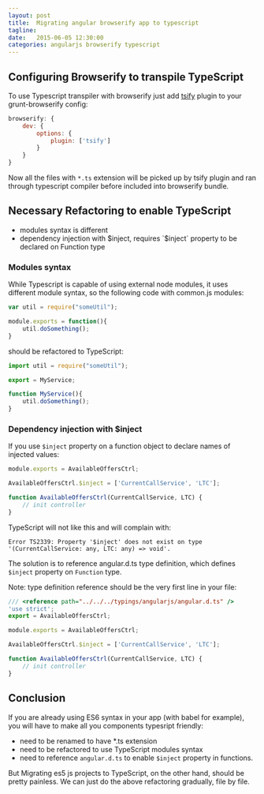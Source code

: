 ```yaml
---
layout: post
title:  Migrating angular browserify app to typescript
tagline:  
date:   2015-06-05 12:30:00
categories: angularjs browserify typescript
---
```



## Configuring Browserify to transpile TypeScript

To use Typescript transpiler with browserify just add [tsify](https://github.com/smrq/tsify) plugin to your grunt-browserify config:

```js
browserify: {
    dev: {
        options: {
            plugin: ['tsify']
        }
    }
}
```


Now all the files with `*.ts` extension will be picked up by tsify plugin and ran through typescript compiler before included into browserify bundle. 

## Necessary Refactoring to enable TypeScript

*   modules syntax is different
*   dependency injection with $inject, requires `$inject` property to be declared on Function type

### Modules syntax

While Typescript is capable of using external node modules, it uses different module syntax, so the following code with common.js modules:

```js
var util = require("someUtil");

module.exports = function(){
    util.doSomething();
}
```
should be refactored to TypeScript:

```js
import util = require("someUtil");

export = MyService;

function MyService(){
    util.doSomething();
}
```

### Dependency injection with $inject

If you use `$inject` property on a function object to declare names of injected values:

```js
module.exports = AvailableOffersCtrl;

AvailableOffersCtrl.$inject = ['CurrentCallService', 'LTC'];

function AvailableOffersCtrl(CurrentCallService, LTC) {
    // init controller
} 
```

TypeScript will not like this and will complain with:

```
Error TS2339: Property '$inject' does not exist on type '(CurrentCallService: any, LTC: any) => void'.
```

The solution is to reference angular.d.ts type definition, which defines `$inject` property on `Function` type.

Note: type definition reference should be the very first line in your file:

```js
/// <reference path="../../../typings/angularjs/angular.d.ts" />
'use strict';
export = AvailableOffersCtrl;

module.exports = AvailableOffersCtrl;

AvailableOffersCtrl.$inject = ['CurrentCallService', 'LTC'];

function AvailableOffersCtrl(CurrentCallService, LTC) {
    // init controller
}
```

## Conclusion 

If you are already using ES6 syntax in your app (with babel for example), you will have to make all you components typesript friendly:

*   need to be renamed to have *.ts extension
*   need to be refactored to use TypeScript modules syntax
*   need to reference `angular.d.ts` to enable `$inject` property in functions.

But Migrating es5 js projects to TypeScript, on the other hand, should be pretty painless. We can just do the above refactoring gradually, file by file.





